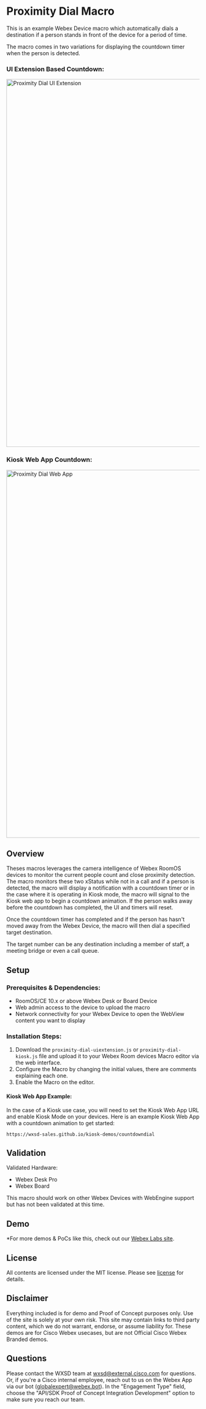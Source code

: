 # Proximity Dial Macro

This is an example Webex Device macro which automatically dials a destination if a person stands in front of the device for a period of time.

The macro comes in two variations for displaying the countdown timer when the person is detected.

### UI Extension Based Countdown:
<img width="960" alt="Proximity Dial UI Extension" src="https://github.com/wxsd-sales/proximity-dial-macro/assets/21026209/47476c62-bbaf-4d10-9b0b-3c74bd3cb030">

### Kiosk Web App Countdown:

<img width="960" alt="Proximity Dial Web App" src="https://github.com/wxsd-sales/proximity-dial-macro/assets/21026209/5342c402-555c-4f1f-86da-991fc7a73045">


## Overview

Theses macros leverages the camera intelligence of Webex RoomOS devices to monitor the current people count and close proximity detection. The macro monitors these two xStatus while not in a call and if a person is detected, the macro will display a notification with a countdown timer or in the case where it is operating in Kiosk mode, the macro will signal to the Kiosk web app to begin a countdown animation. If the person walks away before the countdown has completed, the UI and timers will reset.

Once the countdown timer has completed and if the person has hasn't moved away from the Webex Device, the macro will then dial a specified target destination.

The target number can be any destination including a member of staff, a meeting bridge or even a call queue.

## Setup

### Prerequisites & Dependencies: 

- RoomOS/CE 10.x or above Webex Desk or Board Device
- Web admin access to the device to upload the macro
- Network connectivity for your Webex Device to open the WebView content you want to display

### Installation Steps:

1. Download the ``proximity-dial-uiextension.js`` or ``proximity-dial-kiosk.js`` file and upload it to your Webex Room devices Macro editor via the web interface.
2. Configure the Macro by changing the initial values, there are comments explaining each one.
3. Enable the Macro on the editor.

#### Kiosk Web App Example:

In the case of a Kiosk use case, you will need to set the Kiosk Web App URL and enable Kiosk Mode on your devices. Here is an example Kiosk Web App with a countdown animation to get started:
```
https://wxsd-sales.github.io/kiosk-demos/countdowndial
```

## Validation

Validated Hardware:

* Webex Desk Pro
* Webex Board

This macro should work on other Webex Devices with WebEngine support but has not been validated at this time.

## Demo

*For more demos & PoCs like this, check out our [Webex Labs site](https://collabtoolbox.cisco.com/webex-labs).


## License

All contents are licensed under the MIT license. Please see [license](LICENSE) for details.


## Disclaimer

Everything included is for demo and Proof of Concept purposes only. Use of the site is solely at your own risk. This site may contain links to third party content, which we do not warrant, endorse, or assume liability for. These demos are for Cisco Webex usecases, but are not Official Cisco Webex Branded demos.


## Questions

Please contact the WXSD team at [wxsd@external.cisco.com](mailto:wxsd@external.cisco.com?subject=proximity-dial-macro) for questions. Or, if you're a Cisco internal employee, reach out to us on the Webex App via our bot (globalexpert@webex.bot). In the "Engagement Type" field, choose the "API/SDK Proof of Concept Integration Development" option to make sure you reach our team. 
